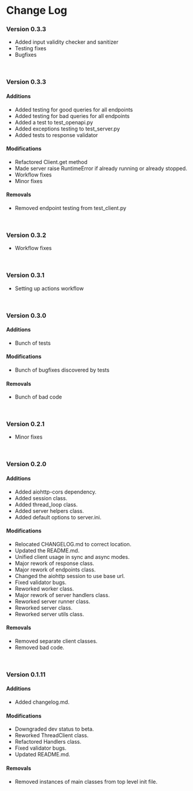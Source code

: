 # Change Log

### Version 0.3.3
* Added input validity checker and sanitizer
* Testing fixes
* Bugfixes

<br />

### Version 0.3.3
#### Additions
* Added testing for good queries for all endpoints
* Added testing for bad queries for all endpoints
* Added a test to test_openapi.py
* Added exceptions testing to test_server.py
* Added tests to response validator

#### Modifications
* Refactored Client.get method
* Made server raise RuntimeError if already running or already stopped.
* Workflow fixes
* Minor fixes

#### Removals
* Removed endpoint testing from test_client.py

<br />

### Version 0.3.2
* Workflow fixes

<br />

### Version 0.3.1
* Setting up actions workflow

<br />

### Version 0.3.0

#### Additions
* Bunch of tests

#### Modifications
* Bunch of bugfixes discovered by tests

#### Removals
* Bunch of bad code

<br />

### Version 0.2.1
* Minor fixes

<br />

### Version 0.2.0

#### Additions
* Added aiohttp-cors dependency.
* Added session class.
* Added thread_loop class.
* Added server helpers class.
* Added default options to server.ini.

#### Modifications
* Relocated CHANGELOG.md to correct location.
* Updated the README.md.
* Unified client usage in sync and async modes.
* Major rework of response class.
* Major rework of endpoints class.
* Changed the aiohttp session to use base url.
* Fixed validator bugs.
* Reworked worker class.
* Major rework of server handlers class.
* Reworked server runner class.
* Reworked server class.
* Reworked server utils class.

#### Removals
* Removed separate client classes.
* Removed bad code.

<br />

### Version 0.1.11

#### Additions
* Added changelog.md.

#### Modifications
* Downgraded dev status to beta.
* Reworked ThreadClient class.
* Refactored Handlers class.
* Fixed validator bugs.
* Updated README.md.

#### Removals
* Removed instances of main classes from top level init file.
